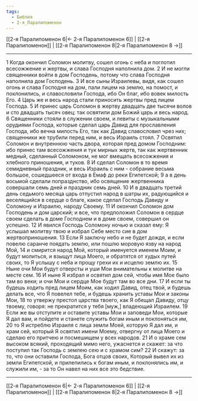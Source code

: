 ```yaml
---
tags:
  - Библия
  - 2-я_Паралипоменон
---
```

[[2-я Паралипоменон 6|← 2-я Паралипоменон 6]] | [[2-я Паралипоменон]] | [[2-я Паралипоменон 8|2-я Паралипоменон 8 →]]

---
1 Когда окончил Соломон молитву, сошел огонь с неба и поглотил всесожжение и жертвы, и слава Господня наполнила дом.
2 И не могли священники войти в дом Господень, потому что слава Господня наполнила дом Господень.
3 И все сыны Израилевы, видя, как сошел огонь и слава Господня на дом, пали лицем на землю, на помост, и поклонились, и славословили Господа, ибо Он благ, ибо вовек милость Его.
4 Царь же и весь народ стали приносить жертвы пред лицем Господа.
5 И принес царь Соломон в жертву двадцать две тысячи волов и сто двадцать тысяч овец: так освятили дом Божий царь и весь народ.
6 Священники стояли в служении своем, и левиты с музыкальными орудиями Господа, которые сделал царь Давид для прославления Господа, ибо вечна милость Его, так как Давид славословил чрез них; священники же трубили перед ним, и весь Израиль стоял.
7 Освятил Соломон и внутреннюю часть двора, которая пред домом Господним: ибо принес там всесожжения и тук мирных жертв, так как жертвенник медный, сделанный Соломоном, не мог вмещать всесожжения и хлебного приношения, и туков.
8 И сделал Соломон в то время семидневный праздник, и весь Израиль с ним - собрание весьма большое, сошедшееся от входа в Емаф до реки Египетской;
9 а в день восьмой сделали попразднство, ибо освящение жертвенника совершали семь дней и праздник семь дней.
10 И в двадцать третий день седьмого месяца царь отпустил народ в шатры их, радующийся и веселящийся в сердце о благе, какое сделал Господь Давиду и Соломону и Израилю, народу Своему.
11 И окончил Соломон дом Господень и дом царский; и все, что предположил Соломон в сердце своем сделать в доме Господнем и в доме своем, совершил он успешно.
12 И явился Господь Соломону ночью и сказал ему: Я услышал молитву твою и избрал Себе место сие в дом жертвоприношения.
13 Если Я заключу небо и не будет дождя, и если повелю саранче поядать землю, или пошлю моровую язву на народ Мой,
14 и смирится народ Мой, который именуется именем Моим, и будут молиться, и взыщут лица Моего, и обратятся от худых путей своих, то Я услышу с неба и прощу грехи их и исцелю землю их.
15 Ныне очи Мои будут отверсты и уши Мои внимательны к молитве на месте сем.
16 И ныне Я избрал и освятил дом сей, чтобы имя Мое было там во веки; и очи Мои и сердце Мое будут там во все дни.
17 И если ты будешь ходить пред лицем Моим, как ходил Давид, отец твой, и будешь делать все, что Я повелел тебе, и будешь хранить уставы Мои и законы Мои,
18 то утвержу престол царства твоего, как Я обещал Давиду, отцу твоему, говоря: не прекратится у тебя [муж,] владеющий Израилем.
19 Если же вы отступите и оставите уставы Мои и заповеди Мои, которые Я дал вам, и пойдете и станете служить богам иным и поклоняться им,
20 то Я истреблю Израиля с лица земли Моей, которую Я дал им, и храм сей, который Я освятил имени Моему, отвергну от лица Моего и сделаю его притчею и посмешищем у всех народов.
21 И о храме сем высоком всякий, проходящий мимо него, ужаснется и скажет: за что поступил так Господь с землею сею и с храмом сим?
22 И скажут: за то, что они оставили Господа, Бога отцов своих, Который вывел их из земли Египетской, и прилепились к богам иным, и поклонялись им, и служили им, - за то Он навел на них все это бедствие.

---
[[2-я Паралипоменон 6|← 2-я Паралипоменон 6]] | [[2-я Паралипоменон]] | [[2-я Паралипоменон 8|2-я Паралипоменон 8 →]]